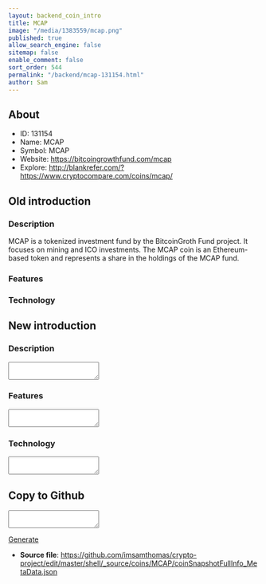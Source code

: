 ```yaml
---
layout: backend_coin_intro
title: MCAP
image: "/media/1383559/mcap.png"
published: true
allow_search_engine: false
sitemap: false
enable_comment: false
sort_order: 544
permalink: "/backend/mcap-131154.html"
author: Sam
---
```


## About

- ID: 131154
- Name: MCAP
- Symbol: MCAP
- Website: https://bitcoingrowthfund.com/mcap
- Explore: http://blankrefer.com/?https://www.cryptocompare.com/coins/mcap/


## Old introduction

### Description

<p>MCAP is a tokenized investment fund by the BitcoinGroth Fund project. It focuses on mining and ICO investments. The MCAP coin is an Ethereum-based token and represents a share in the holdings of the MCAP fund.</p>

### Features


### Technology




## New introduction


### Description
<textarea id="meta_description" name="description"></textarea>

### Features
<textarea id="meta_features" name="features"></textarea>

### Technology
<textarea id="meta_technology" name="technology"></textarea>


## Copy to Github

<textarea id="coinsnapshotfullinfo_metadata"></textarea>

<a href="#gen" onclick="generateMetaDatJson()">Generate</a>

- **Source file**: <a href="https://github.com/imsamthomas/crypto-project/edit/master/shell/_source/coins/MCAP/coinSnapshotFullInfo_MetaData.json">https://github.com/imsamthomas/crypto-project/edit/master/shell/_source/coins/MCAP/coinSnapshotFullInfo_MetaData.json</a>

